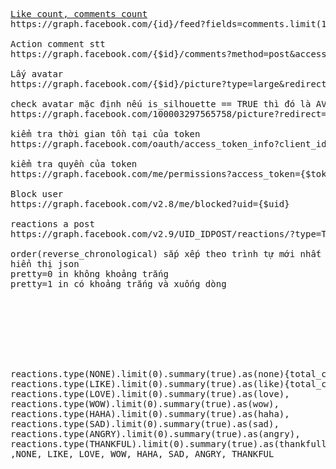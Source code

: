 <pre>
<a href="http://stackoverflow.com/questions/17755753/how-to-get-likes-count-when-searching-facebook-graph-api-with-search-xxx" target="_blank">Like count, comments count</a>
https://graph.facebook.com/{id}/feed?fields=comments.limit(1).summary(true),likes.limit(1).summary(true)

Action comment stt
https://graph.facebook.com/{$id}/comments?method=post&access_token=$token&message={$message}

Lấy avatar
https://graph.facebook.com/{$id}/picture?type=large&redirect=true&width=40&height=40

check avatar mặc định nếu is_silhouette == TRUE thì đó là AVATAR MẶC ĐỊNH
https://graph.facebook.com/100003297565758/picture?redirect=false

kiểm tra thời gian tồn tại của token
https://graph.facebook.com/oauth/access_token_info?client_id={$client_id}&access_token={$access_token}

kiểm tra quyền của token
https://graph.facebook.com/me/permissions?access_token={$token}

Block user
https://graph.facebook.com/v2.8/me/blocked?uid={$uid}

reactions a post
https://graph.facebook.com/v2.9/UID_IDPOST/reactions/?type=THANKFUL&method=post&access_token={$access_token}

order(reverse_chronological) sắp xếp theo trình tự mới nhất
hiển thị json
pretty=0 in không khoảng trắng
pretty=1 in có khoảng trắng và xuống dòng








reactions.type(NONE).limit(0).summary(true).as(none){total_count},
reactions.type(LIKE).limit(0).summary(true).as(like){total_count},
reactions.type(LOVE).limit(0).summary(true).as(love),
reactions.type(WOW).limit(0).summary(true).as(wow),
reactions.type(HAHA).limit(0).summary(true).as(haha),
reactions.type(SAD).limit(0).summary(true).as(sad),
reactions.type(ANGRY).limit(0).summary(true).as(angry),
reactions.type(THANKFUL).limit(0).summary(true).as(thankfull)
,NONE, LIKE, LOVE, WOW, HAHA, SAD, ANGRY, THANKFUL
</pre>
